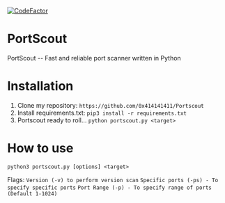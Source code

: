 [![CodeFactor](https://www.codefactor.io/repository/github/0x414141411/portscout/badge)](https://www.codefactor.io/repository/github/0x414141411/portscout)
# PortScout
PortScout -- Fast and reliable port scanner written in Python

# Installation
1. Clone my repository:
   ``` https://github.com/0x414141411/Portscout ```
2. Install requirements.txt:
   ``` pip3 install -r requirements.txt ```
3. Portscout ready to roll...
   ``` python portscout.py <target> ```

# How to use
``` python3 portscout.py [options] <target> ```

Flags:
``` Version (-v) to perform version scan ```
``` Specific ports (-ps) - To specify specific ports ```
``` Port Range (-p) - To specify range of ports (Default 1-1024) ```
